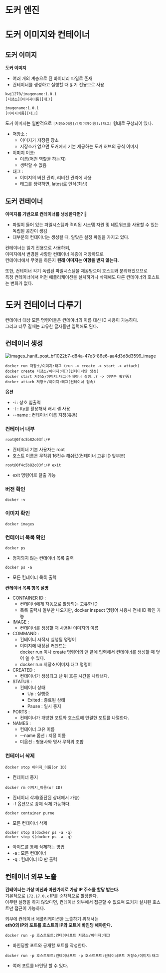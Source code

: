 # 도커 엔진 
# 도커 이미지와 컨테이너 

## 도커 이미지 

**도커 이미지**
* 여러 개의 계층으로 된 바이너리 파일로 존재
* 컨테이너를 생성하고 실행할 때 읽기 전용으로 사용

```
kwj1270/imagename:1.0.1
[저장소][이미지이름][태그]

imagename:1.0.1
[이미지이름][태그]
```
도커 이미지는 일반적으로 `[저장소이름]/[이미지이름]:[태그]` 형태로 구성되어 있다.  

* 저장소 : 
    * 이미지가 저장된 장소 
    * 저장소가 없으면 도커에서 기본 제공하는 도커 허브의 공식 이미지
* 이미지 이름:
    * 이름(어떤 역할을 하는지)
    * 생략할 수 없음   
* 태그 : 
    * 이미지의 버전 관리, 리비전 관리에 사용
    * 태그를 생략하면, latest로 인식(최신)


## 도커 컨테이너 

**이미지를 기반으로 컨테이너를 생성한다면? 🤔**   
* 파일이 들어 있는 파일시스템과 격리된 시스템 자원 및 네트워크를 사용할 수 있는 독립된 공간이 생김   
* 대부분의 컨테이너는 생성될 때, 알맞은 설정 파일을 가지고 있다.    
   
컨테이너는 읽기 전용으로 사용하되,      
이미지에서 변경된 사항만 컨테이너 계층에 저장하므로     
컨테이너에서 무엇을 하든지 **원래 이미지는 여향을 받지 않는다.**      
  
또한, 컨테이너 각기 독립된 파일시스템을 제공받으며 호스트와 분리돼있으므로     
특정 컨테이너에서 어떤 애플리케이션을 설치하거나 삭제해도 다른 컨테이너와 호스트는 변화가 없다.  

# 도커 컨테이너 다루기 

컨테이너 대상 모든 명령어들은 컨테이너의 이름 대신 ID 사용이 가능하다.     
그리고 너무 길때는 고유한 글자들만 입력해도 된다.     

## 컨테이너 생성 

![images_hanif_post_bf1022b7-d84a-47e3-86e6-aa4d3d8d3599_image](https://user-images.githubusercontent.com/50267433/173092086-96247da8-2903-433b-a4cf-b5e3421b6d2e.png)

```
docker run 저장소/이미지:태그 (run -> create -> start -> attach)
docker create 저장소/이미지:태그(컨테이너만 생성)
docker start 저장소/이미지:태그(컨테이너 실행..? -> 이부분 확인좀)
docker attach 저장소/이미지:태그(컨테이너 접속)
```

**옵션**
* -i : 상호 입출력
* -t : tty를 활용해서 배시 셸 사용 
* --name : 컨테이너 이름 지정(유용) 


### 컨테이너 내부
```
root@0f4c5b82c03f:/#
```
* 컨테이너 기본 사용자는 root
* 호스트 이름은 무작위 16진수 해쉬값(컨테이너 고유 ID 앞부분) 

```
root@0f4c5b82c03f:/# exit
```
* exit 명령어로 탈출 가능 


### 버전 확인
```
docker -v
```

### 이미지 확인
```
docker images
```

### 컨테이너 목록 확인

```
docker ps 
```
* 정지되지 않는 컨테이너 목록 출력 

```
docker ps -a
```
* 모든 컨테이너 목록 출력 

**컨테이너 목록 항목 설명**   
* CONTAINER ID : 
    * 컨테이너에게 자동으로 할당되는 고유한 ID 
    * 목록 출력시 일부만 나오지만, docker inspect 명령어 사용시 전체 ID 확인 가능 
* IMAGE : 
    * 컨테이너를 생성할 때 사용된 이미지의 이름
* COMMAND : 
    * 컨테이너 시작시 실행될 명령어
    * 이미지에 내장된 커멘드는   
      docker run 이나 create 명령어의 맨 끝에 입력해서 컨테이너를 생성할 때 덮어 쓸 수 있다.
    * docker run 저장소/이미지:태그 명령어
* CREATED :
    * 컨테이너가 생성되고 난 뒤 흐른 시간을 나타낸다.   
* STATUS :  
    * 컨테이너 상태
        * Up : 실행중
        * Exited : 종료된 상태
        * Pause : 일시 중지 
* PORTS : 
    * 컨테이너가 개방한 포트와 호스트에 연결한 포트를 나열한다. 
* NAMES : 
    * 컨테이너 고유 이름
    * --name 옵션 : 지정 이름
    * 미옵션 : 형용사와 명사 무작위 조합  

### 컨테이너 삭제

```
docker stop 이미지_이름(or ID)
```
* 컨테이너 중지 

```
docker rm 이미지_이름(or ID)
```
* 컨테이너 삭제(중단된 상태에서 가능)
* -f 옵션으로 강제 삭제 가능하다.

```
docker container purne
````
* 모든 컨테이너 삭제 

```
docker stop $(docker ps -a -q)
docker stop $(docker ps -a -q)
```
* 아이드를 통해 삭제하는 방법 
* -a : 모든 컨테이너
* -q : 컨테이너 ID 만 출력 

## 컨테이너 외부 노출 

**컨테이너는 가상 머신과 마찬가지로 가상 IP 주소를 할당 받는다.**      
기본적으로 `172.17.0.x` IP를 순차적으로 할당한다.  
아무런 설정을 하지 않았다면, 컨테이너 외부에서 접근할 수 없으며 도커가 설치된 호스트만 접근이 가능하다.   
   
외부에 컨테이너 애플리케이션을 노출하기 위해서는     
**eth0의 IP와 포트를 호스트의 IP와 포트에 바인딩 해야한다.**  

```
docker run -p 호스트포트:컨테이너포트 저장소/이미지:태그 
```
* 바인딩할 포트와 공개할 포트를 작성한다.  
 
```
docker run -p 호스트포트:컨테이너포트 -p 호스트포트:컨테이너포트 저장소/이미지:태그 
```
* 여러 포트를 바인딩 할 수 있다. 






 
